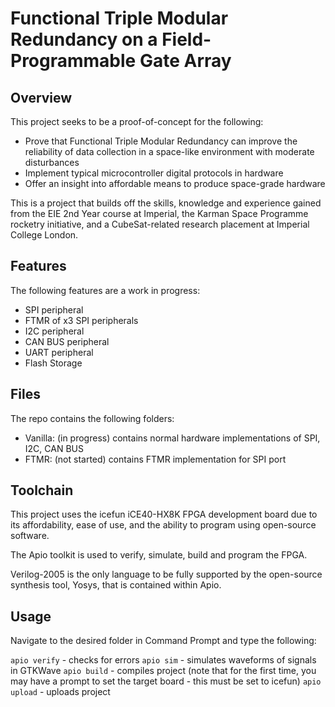 # Functional Triple Modular Redundancy on a Field-Programmable Gate Array

## Overview

This project seeks to be a proof-of-concept for the following:

- Prove that Functional Triple Modular Redundancy can improve the reliability of data collection in a space-like environment with moderate disturbances
- Implement typical microcontroller digital protocols in hardware
- Offer an insight into affordable means to produce space-grade hardware

This is a project that builds off the skills, knowledge and experience gained from the EIE 2nd Year course at Imperial, the Karman Space Programme rocketry initiative, and a CubeSat-related research placement at Imperial College London.

## Features

The following features are a work in progress:

- SPI peripheral
- FTMR of x3 SPI peripherals
- I2C peripheral
- CAN BUS peripheral
- UART peripheral
- Flash Storage

## Files

The repo contains the following folders:
- Vanilla: (in progress) contains normal hardware implementations of SPI, I2C, CAN BUS
- FTMR: (not started) contains FTMR implementation for SPI port

## Toolchain

This project uses the icefun iCE40-HX8K FPGA development board due to its affordability, ease of use, and the ability to program using open-source software.

The Apio toolkit is used to verify, simulate, build and program the FPGA.

Verilog-2005 is the only language to be fully supported by the open-source synthesis tool, Yosys, that is contained within Apio.

## Usage

Navigate to the desired folder in Command Prompt and type the following:

``apio verify`` - checks for errors
``apio sim`` - simulates waveforms of signals in GTKWave
``apio build`` - compiles project (note that for the first time, you may have a prompt to set the target board - this must be set to icefun)
``apio upload`` - uploads project
